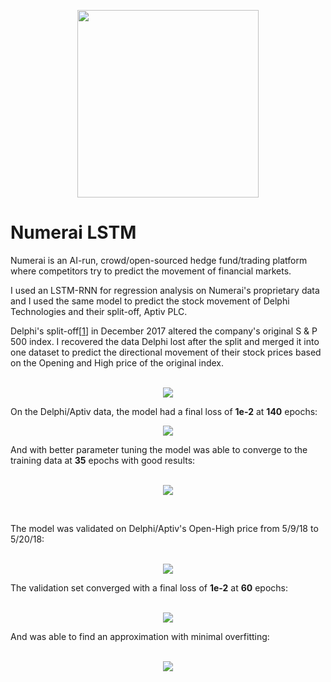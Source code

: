 <p align="center">
  <img width="290" height="300" src="https://user-images.githubusercontent.com/29679899/61179022-ffc9c900-a5c7-11e9-9be0-8b376a9b195b.png">
</p>


# Numerai LSTM

Numerai is an AI-run, crowd/open-sourced hedge fund/trading platform where competitors try to 
predict the movement of financial markets. 

I used an LSTM-RNN for regression analysis on Numerai's proprietary data and I used the same model to predict
the stock movement of Delphi Technologies and their split-off, Aptiv PLC. 

Delphi's split-off[<a href="https://www.investopedia.com/terms/s/split-off.asp" title="investopedia.com" rel="nofollow">1</a></li>] in December 2017 altered the company's original S & P 500 index. 
I recovered the data Delphi lost after the split and merged it into one dataset to predict the directional movement of their stock prices based on the Opening and High price of the original index.

<p align="center">
  <br>
  <img src="https://user-images.githubusercontent.com/29679899/61179349-91d4d000-a5ce-11e9-9c13-7175909e69e3.png">
</p>

On the Delphi/Aptiv data, the model had a final loss of <b>1e-2</b> at <b>140</b> epochs:
<p align="center">
  <img src="https://media.giphy.com/media/ZBVQCX7KA2qSOwMLEf/giphy.gif">
</p>

And with better parameter tuning the model was able to converge to the training data at <b>35</b> epochs with good results:

<p align="center">
  <br>
  <img src="https://media.giphy.com/media/dvlIA3HfG0abC3dtwN/giphy.gif">
</p></br>


The model was validated on Delphi/Aptiv's Open-High price from 5/9/18 to 5/20/18: 

<p align="center">
  <br>
  <img src="https://user-images.githubusercontent.com/29679899/61582707-3f2e7300-aafc-11e9-9f88-8eac855fde62.png">
</p>

The validation set converged with a final loss of <b>1e-2</b> at <b>60</b> epochs:

<p align="center">
  <br>
  <img src="https://media.giphy.com/media/UsNOWnGkGcaVkgCT3t/giphy.gif">
</p>

And was able to find an approximation with minimal overfitting:

<p align="center">
  <br>
  <img src="https://media.giphy.com/media/QWuqW0UTxY4mprif4t/giphy.gif">
</p>
